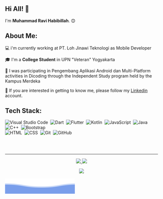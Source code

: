 ## Hi All! 👋
I'm **Muhammad Ravi Habibillah**. 😊

## About Me:
💻 i'm currently working at PT. Loh Jinawi Teknologi as Mobile Developer

🎓 I'm a **College Student** in UPN "Veteran" Yogyakarta

🌱 I was participating in Pengembang Aplikasi Android dan Multi-Platform activities in Dicoding 
through the Independent Study program held by the Kampus Merdeka

💬 If you are interested in getting to know me, please follow my [Linkedin](https://www.linkedin.com/in/muhammad-ravi-habibillah-7b207b175/) account.

## Tech Stack:
<!-- <img align="left" alt="Visual Studio Code" width="26px" src="https://raw.githubusercontent.com/github/explore/80688e429a7d4ef2fca1e82350fe8e3517d3494d/topics/visual-studio-code/visual-studio-code.png" /> -->
![Visual Studio Code](https://img.shields.io/badge/-Visual%20Studio%20Code-05122A?style=flat&logo=visual-studio-code&logoColor=007ACC)&nbsp;
![Dart](https://img.shields.io/badge/-Dart-05122A?style=flat&logo=dart&logoColor=007ACC)&nbsp;
![Flutter](https://img.shields.io/badge/-Flutter-05122A?style=flat&logo=flutter&logoColor=007ACC)&nbsp;
![Kotlin](https://img.shields.io/badge/-Kotlin-05122A?style=flat&logo=kotlin)&nbsp;
![JavaScript](https://img.shields.io/badge/-JavaScript-05122A?style=flat&logo=javascript)&nbsp;
![Java](https://img.shields.io/badge/-Java-05122A?style=flat&logo=Java&logoColor=FFA518)&nbsp;
![C++](https://img.shields.io/badge/-C++-05122A?style=flat&logo=C%2B%2B&logoColor=00599C)&nbsp;
![Bootstrap](https://img.shields.io/badge/-Bootstrap-05122A?style=flat&logo=bootstrap&logoColor=563D7C)\
![HTML](https://img.shields.io/badge/-HTML-05122A?style=flat&logo=HTML5)&nbsp;
![CSS](https://img.shields.io/badge/-CSS-05122A?style=flat&logo=CSS3&logoColor=1572B6)&nbsp;
![Git](https://img.shields.io/badge/-Git-05122A?style=flat&logo=git)&nbsp;
![GitHub](https://img.shields.io/badge/-GitHub-05122A?style=flat&logo=github)&nbsp;

<br />
<br />

---

<p align="center">
<a href="https://github.com/ravihabibillah">
  <img height="180em" src="https://github-readme-stats-eight-theta.vercel.app/api?username=ravihabibillah&show_icons=true&theme=vue-dark&include_all_commits=true&count_private=true"/>
  <img height="180em" src="https://github-readme-stats-eight-theta.vercel.app/api/top-langs/?username=ravihabibillah&layout=compact&langs_count=8&theme=vue-dark"/>
</a>
</p>

<p  align="center">
<img src="https://visitor-badge.laobi.icu/badge?page_id=ravihabibillah"/>       
</p>

![M Ravi Habibillah](./bottom_header.svg)
<!--
**ravihabibillah/ravihabibillah** is a ✨ _special_ ✨ repository because its `README.md` (this file) appears on your GitHub profile.

Here are some ideas to get you started:

- 🔭 I’m currently working on ...
- 🌱 I’m currently learning ...
- 👯 I’m looking to collaborate on ...
- 🤔 I’m looking for help with ...
- 💬 Ask me about ...
- 📫 How to reach me: ...
- 😄 Pronouns: ...
- ⚡ Fun fact: ...
-->

